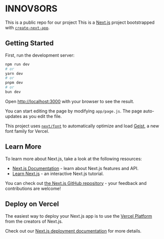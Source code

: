 # INNOV8ORS
 This is a public repo for our project
 This is a [Next.js](https://nextjs.org) project bootstrapped with [`create-next-app`](https://github.com/vercel/next.js/tree/canary/packages/create-next-app).
 
 ## Getting Started
 
 First, run the development server:
 
 ```bash
 npm run dev
 # or
 yarn dev
 # or
 pnpm dev
 # or
 bun dev
 ```
 
 Open [http://localhost:3000](http://localhost:3000) with your browser to see the result.
 
 You can start editing the page by modifying `app/page.js`. The page auto-updates as you edit the file.
 
 This project uses [`next/font`](https://nextjs.org/docs/app/building-your-application/optimizing/fonts) to automatically optimize and load [Geist](https://vercel.com/font), a new font family for Vercel.
 
 ## Learn More
 
 To learn more about Next.js, take a look at the following resources:
 
 - [Next.js Documentation](https://nextjs.org/docs) - learn about Next.js features and API.
 - [Learn Next.js](https://nextjs.org/learn) - an interactive Next.js tutorial.
 
 You can check out [the Next.js GitHub repository](https://github.com/vercel/next.js) - your feedback and contributions are welcome!
 
 ## Deploy on Vercel
 
 The easiest way to deploy your Next.js app is to use the [Vercel Platform](https://vercel.com/new?utm_medium=default-template&filter=next.js&utm_source=create-next-app&utm_campaign=create-next-app-readme) from the creators of Next.js.
 
 Check out our [Next.js deployment documentation](https://nextjs.org/docs/app/building-your-application/deploying) for more details.
